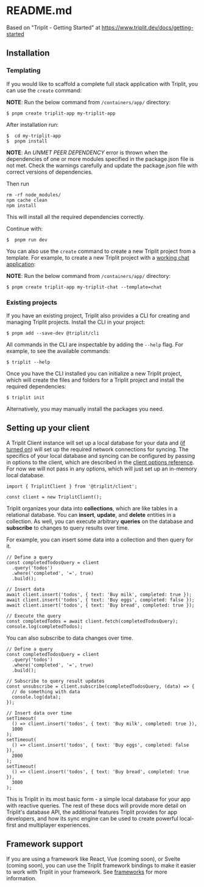 # README.md

Based on "Triplit - Getting Started" at https://www.triplit.dev/docs/getting-started

## Installation

### Templating

If you would like to scaffold a complete full stack application with Triplit, you can use the ```create``` command:

**NOTE**: Run the below command from ```/containers/app/``` directory:

```
$ pnpm create triplit-app my-triplit-app
```

After installation run:

```
$  cd my-triplit-app
$  pnpm install
```

**NOTE**: An *UNMET PEER DEPENDENCY* error is thrown when the dependencies of one or more modules specified in the package.json file is not met. Check the warnings carefully and update the package.json file with correct versions of dependencies.

Then run
```
rm -rf node_modules/
npm cache clean
npm install
```

This will install all the required dependencies correctly.

Continue with:

```
$  pnpm run dev
```

You can also use the ```create``` command to create a new Triplit project from a template. For example, to create a new Triplit project with a [working chat application](https://github.com/aspen-cloud/triplit/tree/main/templates/chat-template#readme):

**NOTE**: Run the below command from ```/containers/app/``` directory:

```
$ pnpm create triplit-app my-triplit-chat --template=chat
```

### Existing projects

If you have an existing project, Triplit also provides a CLI for creating and managing Triplit projects. Install the CLI in your project:

```
$ pnpm add --save-dev @triplit/cli
```

All commands in the CLI are inspectable by adding the ```--help``` flag. For example, to see the available commands:

```
$ triplit --help
```

Once you have the CLI installed you can initialize a new Triplit project, which will create the files and folders for a Triplit project and install the required dependencies:

```
$ triplit init
```

Alternatively, you may manually install the packages you need.

## Setting up your client

A Triplit Client instance will set up a local database for your data and ([if turned on](https://www.triplit.dev/docs/sync)) will set up the required network connections for syncing. The specifics of your local database and syncing can be configured by passing in options to the client, which are described in the [client options reference](https://www.triplit.dev/docs/client-options). For now we will not pass in any options, which will just set up an in-memory local database.

```
import { TriplitClient } from '@triplit/client';
 
const client = new TriplitClient();
```

Triplit organizes your data into **collections**, which are like tables in a relational database. You can **insert**, **update**, and **delete** entities in a collection. As well, you can execute arbitrary **queries** on the database and **subscribe** to changes to query results over time.

For example, you can insert some data into a collection and then query for it.

```
// Define a query
const completedTodosQuery = client
  .query('todos')
  .where('completed', '=', true)
  .build();
 
// Insert data
await client.insert('todos', { text: 'Buy milk', completed: true });
await client.insert('todos', { text: 'Buy eggs', completed: false });
await client.insert('todos', { text: 'Buy bread', completed: true });
 
// Execute the query
const completedTodos = await client.fetch(completedTodosQuery);
console.log(completedTodos);
```

You can also subscribe to data changes over time.

```
// Define a query
const completedTodosQuery = client
  .query('todos')
  .where('completed', '=', true)
  .build();
 
// Subscribe to query result updates
const unsubscribe = client.subscribe(completedTodosQuery, (data) => {
  // do something with data
  console.log(data);
});
 
// Insert data over time
setTimeout(
  () => client.insert('todos', { text: 'Buy milk', completed: true }),
  1000
);
setTimeout(
  () => client.insert('todos', { text: 'Buy eggs', completed: false }),
  2000
);
setTimeout(
  () => client.insert('todos', { text: 'Buy bread', completed: true }),
  3000
);
```

This is Triplit in its most basic form - a simple local database for your app with reactive queries. The rest of these docs will provide more detail on Triplit's database API, the additional features Triplit provides for app developers, and how its sync engine can be used to create powerful local-first and multiplayer experiences.

## Framework support

If you are using a framework like React, Vue (coming soon), or Svelte (coming soon), you can use the Triplit framework bindings to make it easier to work with Triplit in your framework. See [frameworks](https://www.triplit.dev/docs/frameworks) for more information.
